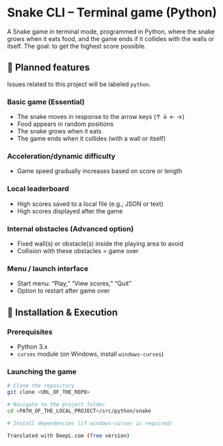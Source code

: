 # Snake CLI – Terminal game (Python)

A Snake game in terminal mode, programmed in Python, where the snake grows when it eats food, and the game ends if it collides with the walls or itself. The goal: to get the highest score possible.

## 🎯 Planned features

Issues related to this project will be labeled `python`.

### Basic game (Essential)

- The snake moves in response to the arrow keys (↑ ↓ ← →)
- Food appears in random positions
- The snake grows when it eats
- The game ends when it collides (with a wall or itself)

### Acceleration/dynamic difficulty

- Game speed gradually increases based on score or length

### Local leaderboard

- High scores saved to a local file (e.g., JSON or text)
- High scores displayed after the game

### Internal obstacles (Advanced option)

- Fixed wall(s) or obstacle(s) inside the playing area to avoid
- Collision with these obstacles = game over

### Menu / launch interface

- Start menu: “Play,” “View scores,” “Quit”
- Option to restart after game over

## 🚀 Installation & Execution

### Prerequisites

- Python 3.x
- `curses` module (on Windows, install `windows-curses`)

### Launching the game

```bash
# Clone the repository
git clone <URL_OF_THE_REPO>

# Navigate to the project folder
cd <PATH_OF_THE_LOCAL_PROJECT>/src/python/snake

# Install dependencies (if windows-curses is required)

Translated with DeepL.com (free version)
